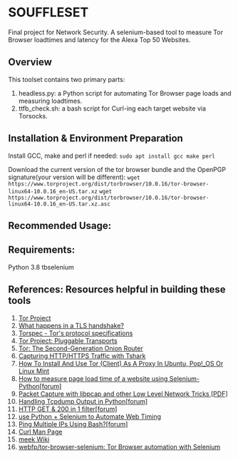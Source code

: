 # SOUFFLESET
Final project for Network Security. A selenium-based tool to measure Tor Browser loadtimes and latency for the Alexa Top 50 Websites.

## Overview
This toolset contains two primary parts:
1. headless.py: a Python script for automating Tor Browser page loads and measuring loadtimes.
2. ttfb_check.sh: a bash script for Curl-ing each target website via Torsocks.

## Installation & Environment Preparation
Install GCC, make and perl if needed:
`sudo apt install gcc make perl`

Download the current version of the tor browser bundle and the OpenPGP signature(your version will be different):
`wget https://www.torproject.org/dist/torbrowser/10.0.16/tor-browser-linux64-10.0.16_en-US.tar.xz`
`wget https://www.torproject.org/dist/torbrowser/10.0.16/tor-browser-linux64-10.0.16_en-US.tar.xz.asc`

## Recommended Usage:

## Requirements:
Python 3.8
tbselenium

## References: Resources helpful in building these tools
1. [Tor Project](https://www.torproject.org)
2. [What happens in a TLS handshake?](https://www.cloudflare.com/learning/ssl/what-happens-in-a-tls-handshake/)
3. [Torspec - Tor's protocol specifications](https://gitweb.torproject.org/torspec.git/tree/pt-spec.txt)
4. [Tor Project: Pluggable Transports](https://2019.www.torproject.org/docs/pluggable-transports.html.en)
5. [Tor: The Second-Generation Onion Router](https://www.usenix.org/legacy/publications/library/proceedings/sec04/tech/full_papers/dingledine/dingledine.pdf)
6. [Capturing HTTP/HTTPS Traffic with Tshark](https://reberhardt.com/blog/2016/10/10/capturing-https-traffic-with-tshark.html)
7. [How To Install And Use Tor (Client) As A Proxy In Ubuntu, Pop!_OS Or Linux Mint](https://www.linuxuprising.com/2018/10/how-to-install-and-use-tor-as-proxy-in.html)
8. [How to measure page load time of a website using Selenium-Python[forum]](https://www.edureka.co/community/52561/how-measure-page-load-time-of-website-using-selenium-python)
9. [Packet Capture with libpcap and other Low Level Network Tricks [PDF]](https://eecs.wsu.edu/~sshaikot/docs/lbpcap/libpcap-tutorial.pdf)
10. [Handling Tcpdump Output in Python[forum]](https://stackoverflow.com/questions/17904231/handling-tcpdump-output-in-python)
11. [HTTP GET & 200 in 1 filter[forum]](https://osqa-ask.wireshark.org/questions/9024/http-get-200-in-1-filter/)
12. [use Python + Selenium to Automate Web Timing](https://mkaz.blog/code/use-python-selenium-to-automate-web-timing/)
13. [Ping Multiple IPs Using Bash?[forum]](https://askubuntu.com/questions/413367/ping-multiple-ips-using-bash)
14. [Curl Man Page](https://curl.se/docs/manpage.html)
15. [meek Wiki](https://gitlab.torproject.org/legacy/trac/-/wikis/doc/meek)
16. [webfp/tor-browser-selenium: Tor Browser automation with Selenium](https://github.com/webfp/tor-browser-selenium)
